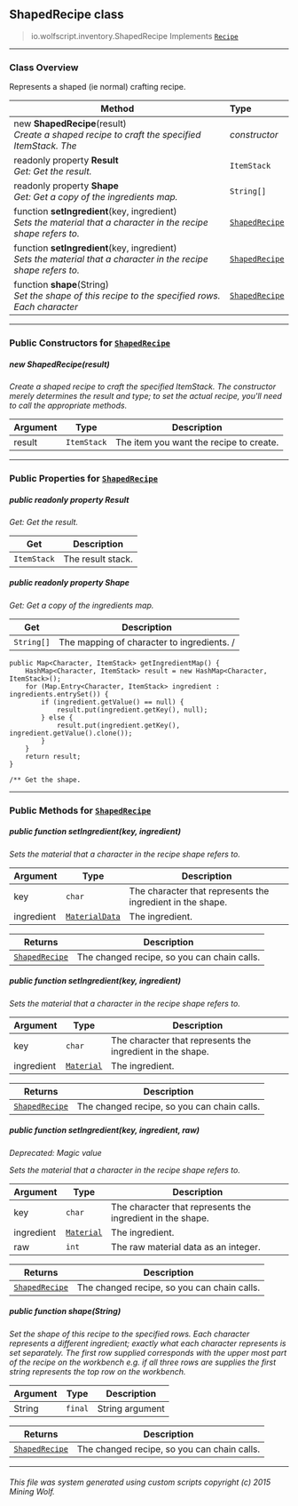 ## ShapedRecipe __class__

>io.wolfscript.inventory.ShapedRecipe
>Implements [`Recipe`](Recipe.md)

---

### Class Overview

Represents a shaped (ie normal) crafting recipe.

Method | Type   
--- | :--- 
new __ShapedRecipe__(result) <br> _Create a shaped recipe to craft the specified ItemStack. The_ | _constructor_
 readonly property __Result__ <br> _Get: Get the result._ | `ItemStack`
 readonly property __Shape__ <br> _Get: Get a copy of the ingredients map._ | `String[]`
 function __setIngredient__(key, ingredient) <br> _Sets the material that a character in the recipe shape refers to._ | [`ShapedRecipe`](ShapedRecipe.md)
 function __setIngredient__(key, ingredient) <br> _Sets the material that a character in the recipe shape refers to._ | [`ShapedRecipe`](ShapedRecipe.md)
 function __shape__(String) <br> _Set the shape of this recipe to the specified rows. Each character_ | [`ShapedRecipe`](ShapedRecipe.md)



---

### Public Constructors for [`ShapedRecipe`](ShapedRecipe.md)

##### <a id='shapedrecipe'></a>new __ShapedRecipe__(result) 

_Create a shaped recipe to craft the specified ItemStack. The constructor merely determines the result and type; to set the actual recipe, you'll need to call the appropriate methods._

Argument | Type | Description  
--- | --- | --- 
result | `ItemStack` | The item you want the recipe to create.

---

### Public Properties for [`ShapedRecipe`](ShapedRecipe.md)

##### <a id='result'></a>public  readonly property __Result__

_Get: Get the result._

Get | Description
--- | --- 
`ItemStack` | The result stack.



##### <a id='shape'></a>public  readonly property __Shape__

_Get: Get a copy of the ingredients map._

Get | Description
--- | --- 
`String[]` | The mapping of character to ingredients. /
    public Map<Character, ItemStack> getIngredientMap() {
        HashMap<Character, ItemStack> result = new HashMap<Character, ItemStack>();
        for (Map.Entry<Character, ItemStack> ingredient : ingredients.entrySet()) {
            if (ingredient.getValue() == null) {
                result.put(ingredient.getKey(), null);
            } else {
                result.put(ingredient.getKey(), ingredient.getValue().clone());
            }
        }
        return result;
    }

    /** Get the shape.



---

### Public Methods for [`ShapedRecipe`](ShapedRecipe.md)

##### <a id='setingredient'></a>public  function __setIngredient__(key, ingredient)

_Sets the material that a character in the recipe shape refers to._

Argument | Type | Description  
--- | --- | --- 
key | `char` | The character that represents the ingredient in the shape.
ingredient | [`MaterialData`](../material/MaterialData.md) | The ingredient.

Returns | Description
--- | --- 
[`ShapedRecipe`](ShapedRecipe.md) | The changed recipe, so you can chain calls.


##### <a id='setingredient'></a>public  function __setIngredient__(key, ingredient)

_Sets the material that a character in the recipe shape refers to._

Argument | Type | Description  
--- | --- | --- 
key | `char` | The character that represents the ingredient in the shape.
ingredient | [`Material`](../Material.md) | The ingredient.

Returns | Description
--- | --- 
[`ShapedRecipe`](ShapedRecipe.md) | The changed recipe, so you can chain calls.


##### <a id='setingredient'></a>public  function __setIngredient__(key, ingredient, raw)
_Deprecated: Magic value_

_Sets the material that a character in the recipe shape refers to._

Argument | Type | Description  
--- | --- | --- 
key | `char` | The character that represents the ingredient in the shape.
ingredient | [`Material`](../Material.md) | The ingredient.
raw | `int` | The raw material data as an integer.

Returns | Description
--- | --- 
[`ShapedRecipe`](ShapedRecipe.md) | The changed recipe, so you can chain calls.


##### <a id='shape'></a>public  function __shape__(String)

_Set the shape of this recipe to the specified rows. Each character represents a different ingredient; exactly what each character represents is set separately. The first row supplied corresponds with the upper most part of the recipe on the workbench e.g. if all three rows are supplies the first string represents the top row on the workbench._

Argument | Type | Description  
--- | --- | --- 
String | `final` | String argument

Returns | Description
--- | --- 
[`ShapedRecipe`](ShapedRecipe.md) | The changed recipe, so you can chain calls.


---


###### This file was system generated using custom scripts copyright (c) 2015 Mining Wolf.
	

